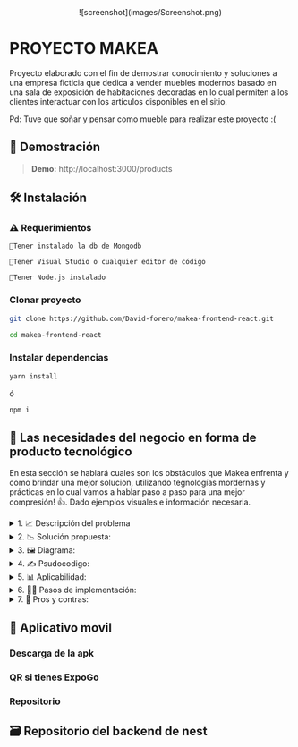 
<div align="center" class="tip" markdown="1" style>
![screenshot](images/Screenshot.png)
</div>

# PROYECTO MAKEA 
Proyecto elaborado con el fin de demostrar conocimiento y soluciones a una empresa ficticia que dedica a vender muebles modernos basado en una
sala de exposición de habitaciones decoradas en lo cual permiten a los clientes interactuar con
los artículos disponibles en el sitio.

Pd: Tuve que soñar y pensar como mueble para realizar este proyecto :(

## 👀 Demostración

> **Demo:** http://localhost:3000/products

## 🛠️ Instalación

### ⚠️ Requerimientos

`🔹Tener instalado la db de Mongodb`

`🔹Tener Visual Studio o cualquier editor de código`

`🔹Tener Node.js instalado`

### Clonar proyecto
```bash
git clone https://github.com/David-forero/makea-frontend-react.git
``` 

```bash
cd makea-frontend-react
```

### Instalar dependencias

```bash
yarn install
``` 
ó
```bash
npm i 
``` 

## 📌 Las necesidades del negocio en forma de producto tecnológico

En esta sección se hablará cuales son los obstáculos que Makea enfrenta y como brindar una mejor solucion, utilizando tegnologías mordernas y prácticas en
lo cual vamos a hablar paso a paso para una mejor compresión! 👍️. Dado ejemplos visuales e información necesaria.



<details>
  <summary>
	1. 📈 Descripción del problema
	</summary>
  
  Makea es una tienda de muebles modernos que se ha mantenido tradicional en cuanto a sus métodos de venta. Sin embargo, ha surgido una problemática en el negocio debido a que Makea no cuenta con una tienda virtual para la venta de sus productos.

Uno de los principales problemas de no tener una tienda virtual es que la competencia en el mercado actual es muy fuerte. Las personas buscan comodidad y rapidez en sus compras, y es por eso que cada vez más tiendas están adoptando un modelo de ventas en línea. La ausencia de una tienda virtual para Makea significa que se están perdiendo oportunidades valiosas para expandir su mercado y llegar a nuevos clientes.

Además, no tener una tienda virtual también limita la capacidad de Makea para ofrecer una experiencia de compra más personalizada. En una tienda virtual, se pueden implementar diversas herramientas que permiten al cliente configurar su espacio, elegir colores, materiales y tamaños para cada mueble. Con estas opciones personalizadas, se puede mejorar la experiencia del cliente y aumentar la probabilidad de una venta exitosa.

Otro problema que enfrenta Makea sin una tienda virtual es la dificultad de mantenerse al día con las últimas tendencias y tecnologías en el mercado. Una tienda virtual bien implementada puede ofrecer análisis de datos y herramientas de marketing que ayudan a la empresa a entender mejor a su público objetivo y adaptarse a las tendencias cambiantes en el mercado.
</details>

<details>
  <summary>
	2. 📉 Solución propuesta:
	</summary>
  
 La solución que se propone para el problema de Makea, la tienda de muebles modernos que no tiene una tienda virtual.

Para solucionar el problema, se propone que Makea cree una tienda virtual en su sitio web. Esto significa que los clientes podrán visitar la tienda en línea y ver todos los productos de la tienda sin tener que ir físicamente a al lugar o hacer citas. Además, podrán comprar los productos desde la comodidad de sus hogares y recibirlos en la puerta de su casa.

La tienda virtual también permitirá a Makea mostrar sus productos de manera más efectiva, con imágenes de alta calidad y descripciones detalladas. También puede incluir funciones como reseñas de productos y recomendaciones de productos relacionados.

Otra ventaja de tener una tienda virtual es que puede expandir el alcance de la tienda. Makea podrá llegar a más clientes que no se encuentran en la zona geográfica de la tienda física, lo que aumentará su base de clientes potenciales, análisis de datos y herramientas de marketing que ayudan a la empresa a entender mejor a su público objetivo y adaptarse a las tendencias cambiantes en el mercado.
  
</details>

<details>
  <summary>
	3. 🖼️ Diagrama:
	</summary>
  
 aaaaaaaaaa
  
</details>

<details>
  <summary>
	4. ✍️ Psudocodigo:
	</summary>
  
 aaaaaaaaaa
  
</details>

<details>
  <summary>
	5. 📊 Aplicabilidad:
	</summary>
  
 Esta solución encaja perfectamente en el mundo de Makea, ya que la mayoría de los consumidores actualmente prefieren hacer compras en línea desde la comodidad de sus hogares.
  
  En general, aunque implementar una tienda virtual puede llevar tiempo y esfuerzo, es una solución valiosa para Makea que puede permitirles llegar a un público más amplio y aumentar sus ventas. Además, la inversión en una tienda virtual puede ser rentable a largo plazo, ya que las compras en línea continúan en aumento y se espera que esta tendencia continúe en el futuro previsible.
</details>

<details>
  <summary>
	6. 👨‍🍳 Pasos de implementación:
	</summary>
  
🔹Crear una base de datos MongoDB y configurar Prisma para conectarse a ella.

🔹Crear un modelo de usuario en Prisma para almacenar información de inicio de sesión del usuario.

🔹Configurar el servidor Nest.js para autenticar a los usuarios y proteger las rutas que requieren inicio de sesión.

🔹Implementar una interfaz de inicio de sesión y registro en la tienda virtual utilizando React con el motor Vite para mas rapidez del desarrollo y Tailwind CSS para el diseño.

🔹Crear una ruta para procesar el pago de la compra utilizando Stripe.

🔹Implementar la integración de Stripe en el front-end utilizando la biblioteca de Stripe para React.

🔹Configurar la comunicación entre el front-end y el back-end utilizando Axios para enviar y recibir solicitudes HTTP.

🔹Implementar la funcionalidad de agregar productos al carrito de compras utilizando useContext de React.

🔹Implementar la funcionalidad de mostrar el carrito de compras y permitir al usuario eliminar elementos del carrito o finalizar la compra.

🔹Crear un catálogo de productos en la vista principal.

🔹Desarrollar la vista del detalle del producto.

🔹Implementar Hook de stripe para recibir eventos de la compra.

🔹Desarrollar funcionalidad de guardar la orden de la compra realizada en Mongodb.

🔹Agregar propiedades y etiquetas especiales para el SEO en el html

🔹Desplegar la aplicación en un servidor de producción.

</details>

<details>
  <summary>
	7. 🧐 Pros y contras:
	</summary>
  
## Ventajas:

🔹Disponibilidad las 24 horas del día, los 7 días de la semana, lo que permite que los clientes puedan comprar en cualquier momento.

🔹Ahorro en costos operativos, como alquiler de local y sueldos de personal de venta, lo que puede traducirse en precios más competitivos para los clientes.
Mayor alcance geográfico, lo que permite llegar a una audiencia más amplia y potencialmente aumentar las ventas.

🔹Facilidad para mostrar una amplia variedad de productos y estilos de muebles, sin preocuparse por el espacio físico disponible en una tienda física.

🔹Posibilidad de ofrecer una experiencia de compra más personalizada y recomendaciones de productos específicos basados en las preferencias de los clientes.

## Desventajas:

🔹Los clientes no pueden ver o tocar los muebles antes de comprarlos, lo que puede disminuir la confianza y aumentar la probabilidad de devoluciones.

🔹No se pueden ofrecer descuentos o promociones exclusivas en la tienda física, lo que puede ser una desventaja competitiva frente a otras tiendas.

🔹La logística de envío y entrega puede ser complicada y costosa, especialmente para muebles grandes y pesados.

🔹Los clientes pueden tener dudas o preguntas sobre los productos que no pueden ser resueltas en línea, lo que puede disminuir la satisfacción del cliente.

🔹Los clientes pueden preferir visitar una tienda física para ver y probar los muebles antes de comprar, lo que puede disminuir las ventas en línea.
  
</details>

## 📲 Aplicativo movil

### Descarga de la apk

### QR si tienes ExpoGo

### Repositorio

## 🗃️ Repositorio del backend de nest


